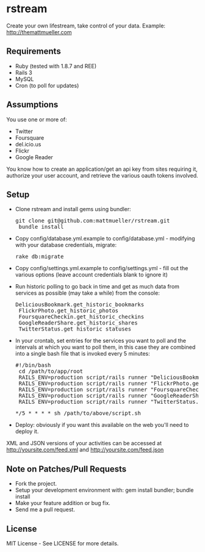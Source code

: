 # rstream

Create your own lifestream, take control of your data.  Example: http://themattmueller.com

## Requirements

 * Ruby (tested with 1.8.7 and REE)
 * Rails 3
 * MySQL
 * Cron (to poll for updates)

## Assumptions

You use one or more of:

 * Twitter
 * Foursquare
 * del.icio.us
 * Flickr
 * Google Reader

You know how to create an application/get an api key from sites requiring it, authorize your user account, and retrieve the various oauth tokens involved.

## Setup

 * Clone rstream and install gems using bundler:

    <pre>git clone git@github.com:mattmueller/rstream.git
    bundle install</pre>

 * Copy config/database.yml.example to config/database.yml - modifying with your database credentials, migrate:

    <pre>rake db:migrate</pre>

 * Copy config/settings.yml.example to config/settings.yml - fill out the various options (leave account credentials blank to ignore it)

 * Run historic polling to go back in time and get as much data from services as possible (may take a while) from the console:

    <pre>DeliciousBookmark.get_historic_bookmarks
    FlickrPhoto.get_historic_photos
    FoursquareCheckin.get_historic_checkins
    GoogleReaderShare.get_historic_shares
    TwitterStatus.get_historic_statuses</pre>

 * In your crontab, set entries for the services you want to poll and the intervals at which you want to poll them, in this case they are combined into a single bash file that is invoked every 5 minutes:

    <pre>#!/bin/bash
    cd /path/to/app/root
    RAILS_ENV=production script/rails runner "DeliciousBookmark.get_new_bookmarks"
    RAILS_ENV=production script/rails runner "FlickrPhoto.get_new_photos"
    RAILS_ENV=production script/rails runner "FoursquareCheckin.get_new_checkins"
    RAILS_ENV=production script/rails runner "GoogleReaderShare.get_new_shares"
    RAILS_ENV=production script/rails runner "TwitterStatus.get_new_statuses"</pre>
 

    <pre>*/5 * * * * sh /path/to/above/script.sh</pre>

 * Deploy: obviously if you want this available on the web you'll need to deploy it.

XML and JSON versions of your activities can be accessed at http://yoursite.com/feed.xml and http://yoursite.com/feed.json


## Note on Patches/Pull Requests
 
 * Fork the project.
 * Setup your development environment with: gem install bundler; bundle install
 * Make your feature addition or bug fix.
 * Send me a pull request.


## License

MIT License - See LICENSE for more details.
